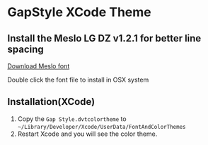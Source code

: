 # GapStyle XCode Theme

## Install the Meslo LG DZ v1.2.1 for better line spacing

[Download Meslo font](https://github.com/andreberg/Meslo-Font/archive/v1.2.1.zip)

Double click the font file to install in OSX system

## Installation(XCode)

1. Copy the `Gap Style.dvtcolortheme` to
   `~/Library/Developer/Xcode/UserData/FontAndColorThemes`
1. Restart Xcode and you will see the color theme.
